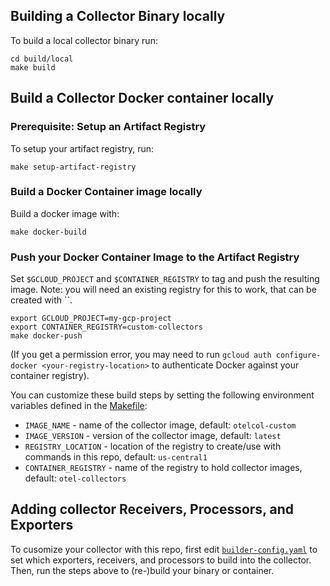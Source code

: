 ## Building a Collector Binary locally

To build a local collector binary run:
```
cd build/local
make build
```

## Build a Collector Docker container locally 

### Prerequisite: Setup an Artifact Registry

To setup your artifact registry, run:
```
make setup-artifact-registry
```

### Build a Docker Container image locally

Build a docker image with:

```
make docker-build
```

### Push your Docker Container Image to the Artifact Registry

Set `$GCLOUD_PROJECT` and `$CONTAINER_REGISTRY` to tag and push the resulting image.
Note: you will need an existing registry for this to work, that can be created with ``.

```
export GCLOUD_PROJECT=my-gcp-project
export CONTAINER_REGISTRY=custom-collectors
make docker-push
```

(If you get a permission error, you may need to run `gcloud auth configure-docker <your-registry-location>` to authenticate
Docker against your container registry).

You can customize these build steps by setting the following environment variables defined in the [Makefile](../../Makefile):

* `IMAGE_NAME` - name of the collector image, default: `otelcol-custom`
* `IMAGE_VERSION` - version of the collector image, default: `latest`
* `REGISTRY_LOCATION` - location of the registry to create/use with commands in this repo, default: `us-central1`
* `CONTAINER_REGISTRY` - name of the registry to hold collector images, default: `otel-collectors`

## Adding collector Receivers, Processors, and Exporters

To cusomize your collector with this repo, first edit [`builder-config.yaml`](builder-config.yaml) to set which
exporters, receivers, and processors to build into the collector.  Then, run the steps above to (re-)build your
binary or container.